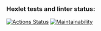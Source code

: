 ### Hexlet tests and linter status:

[![Actions Status](https://github.com/Mirum-7/frontend-project-11/actions/workflows/hexlet-check.yml/badge.svg)](https://github.com/Mirum-7/frontend-project-11/actions)
[![Maintainability](https://api.codeclimate.com/v1/badges/9b7d710fdb45c63acc01/maintainability)](https://codeclimate.com/github/Mirum-7/frontend-project-11/maintainability)

